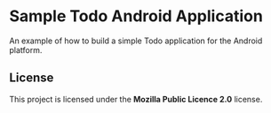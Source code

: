 # Sample Todo Android Application

An example of how to build a simple Todo application for the Android platform.

## License

This project is licensed under the **Mozilla Public Licence 2.0** license.

